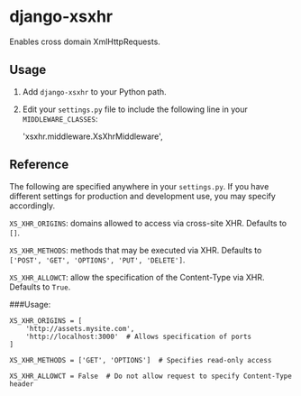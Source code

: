 # django-xsxhr


Enables cross domain XmlHttpRequests.

## Usage

1. Add ``django-xsxhr`` to your Python path.

2. Edit your ``settings.py`` file to include the following line in your ``MIDDLEWARE_CLASSES``: 

    'xsxhr.middleware.XsXhrMiddleware',
    
## Reference

The following are specified anywhere in your ``settings.py``. If you have different settings for production and development use, you may specify accordingly.

``XS_XHR_ORIGINS``: domains allowed to access via cross-site XHR. Defaults to ``[]``.

``XS_XHR_METHODS``: methods that may be executed via XHR. Defaults to ``['POST', 'GET', 'OPTIONS', 'PUT', 'DELETE']``.

``XS_XHR_ALLOWCT``: allow the specification of the Content-Type via XHR. Defaults to ``True``.

###Usage:

    XS_XHR_ORIGINS = [
        'http://assets.mysite.com',
        'http://localhost:3000'  # Allows specification of ports
    ]
    
    XS_XHR_METHODS = ['GET', 'OPTIONS']  # Specifies read-only access
    
    XS_XHR_ALLOWCT = False  # Do not allow request to specify Content-Type header